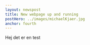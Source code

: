 ```yaml
---
layout: newspost
title: New webpage up and running
postHero: ../images/michaelKjaer.jpg
anchor: fourth
---
```


Hej det er en test
